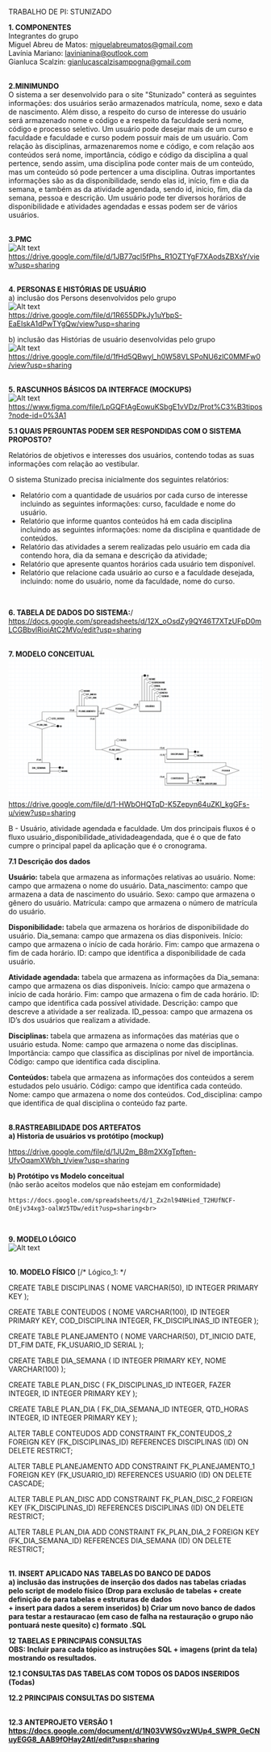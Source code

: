TRABALHO DE PI: STUNIZADO

<b>1. COMPONENTES <br></b>
Integrantes do grupo <br>
Miguel Abreu de Matos: miguelabreumatos@gmail.com<br>
Lavínia Mariano: lavinianina@outlook.com<br>
Gianluca Scalzin: gianlucascalzisampogna@gmail.com<br>
<br>

<b>2.MINIMUNDO<br></b>
   O sistema a ser desenvolvido para o site "Stunizado" conterá as seguintes informações: dos usuários serão armazenados matrícula, nome, sexo e data de nascimento. Além disso, a respeito do curso de interesse do usuário será armazenado nome e código e a respeito da faculdade será nome, código e processo seletivo. Um usuário pode desejar mais de um curso e faculdade e faculdade e curso podem possuir mais de  um usuário. Com relação às disciplinas, armazenaremos nome e código, e com relação aos conteúdos será nome, importância, código e código da disciplina a qual pertence, sendo assim, uma disciplina pode conter mais de um conteúdo, mas um conteúdo só pode pertencer a uma disciplina. Outras importantes informações são as da disponibilidade, sendo elas id, início, fim e dia da semana, e também as da atividade agendada, sendo id, inicio, fim, dia da semana, pessoa e descrição. Um usuário pode ter diversos horários de disponibilidade e atividades agendadas e essas podem ser de vários usuários.<br>
<br>

<b>3.PMC<br></b>
![Alt text](https://github.com/ninamariano/template_projeto_integrador/blob/main/arquivos/PMC.PNG)<br>
https://drive.google.com/file/d/1JB77qcl5fPhs_R1OZTYgF7XAodsZBXsY/view?usp=sharing<br>
<br>



<b>4. PERSONAS E HISTÓRIAS DE USUÁRIO<br></b>
a) inclusão dos Persons desenvolvidos pelo grupo<br>
![Alt text](https://github.com/ninamariano/template_projeto_integrador/blob/main/arquivos/Personas.PNG)<br>
https://drive.google.com/file/d/1R655DPkJy1uYbpS-EaEIskA1dPwTYgQw/view?usp=sharing


b) inclusão das Histórias de usuário desenvolvidas pelo grupo<br>
![Alt text](https://github.com/ninamariano/template_projeto_integrador/blob/main/arquivos/Historia%20de%20Usuario.PNG)<br>
https://drive.google.com/file/d/1fHd5QBwyl_h0W58VLSPoNU6zlC0MMFw0/view?usp=sharing<br>
<br>

<b>5. RASCUNHOS BÁSICOS DA INTERFACE (MOCKUPS)</b><br>
![Alt text](https://github.com/ninamariano/template_projeto_integrador/blob/main/arquivos/Prototipo.PNG)<br>
https://www.figma.com/file/LpGQFtAgEowuKSbgE1vVDz/Prot%C3%B3tipos?node-id=0%3A1


<b>5.1 QUAIS PERGUNTAS PODEM SER RESPONDIDAS COM O SISTEMA PROPOSTO?</b><br>

Relatórios de objetivos e interesses dos usuários, contendo todas as suas informações com relação ao vestibular.

O sistema Stunizado precisa inicialmente dos seguintes relatórios:
* Relatório com a quantidade de usuários por cada curso de interesse incluindo as seguintes informações: curso, faculdade e nome do usuário.
* Relatório que informe quantos conteúdos há em cada disciplina incluindo as seguintes informações: nome da disciplina e quantidade de conteúdos.
* Relatório das atividades a serem realizadas pelo usuário em cada dia contendo hora, dia da semana e descrição da atividade;
* Relatório que apresente quantos horários cada usuário tem disponível.
* Relatório que relacione cada usuário ao curso e a faculdade desejada, incluindo: nome do usuário, nome da faculdade, nome do curso.
 <br>   

 






<b>6. TABELA DE DADOS DO SISTEMA:</b>/<br>
https://docs.google.com/spreadsheets/d/12X_oOsdZy9QY46T7XTzUFpD0mLCGBbvlRioiAtC2MVo/edit?usp=sharing<br>
<br>



<b>7. MODELO CONCEITUAL</b><br>
![Alt text](https://github.com/ninamariano/template_projeto_integrador/blob/main/arquivos/Modelo%20Conceitual.png)<br>
https://drive.google.com/file/d/1-HWbOHQTqD-K5Zepyn64uZKl_kgGFs-u/view?usp=sharing
<br>	




B - Usuário, atividade agendada e faculdade. Um dos principais fluxos é o fluxo usuário_disponibilidade_atividadeagendada, que é o que de fato cumpre o principal papel da aplicação que é o cronograma.

	 
<b>7.1 Descrição dos dados</b>

<b>Usuário:</b> tabela que armazena as informações relativas ao usuário.
Nome: campo que armazena o nome do usuário.
Data_nascimento: campo que armazena a data de nascimento do usuário.
Sexo: campo que armazena o gênero do usuário.
Matrícula: campo que armazena o número de matrícula do usuário.
 
<b>Disponibilidade:</b> tabela que armazena os horários de disponibilidade do usuário.
Dia_semana: campo que armazena os dias disponiveis.
Início: campo que armazena o início de cada horário.
Fim: campo que armazena o fim de cada horário.
ID: campo que identifica a disponibilidade de cada usuário.

<b>Atividade agendada:</b> tabela que armazena as informações da 
Dia_semana:  campo que armazena os dias disponiveis.
Início: campo que armazena o início de cada horário.
Fim: campo que armazena o fim de cada horário.
ID: campo que identifica cada possível atividade.
Descrição: campo que descreve a atividade a ser realizada.
ID_pessoa: campo que armazena os ID’s dos usuários que realizam a atividade.

<b>Disciplinas:</b> tabela que armazena as informações das matérias que o usuário estuda.
Nome: campo que armazena o nome das disciplinas.
Importância: campo que classifica as disciplinas por nível de importância.
Código: campo que identifica cada disciplina.
 
<b>Conteúdos:</b> tabela que armazena as informações dos conteúdos a serem estudados pelo usuário.
Código: campo que identifica cada conteúdo.
Nome: campo que armazena o nome dos conteúdos.
Cod_disciplina: campo que identifica de qual disciplina o conteúdo faz parte.<br>
<br>	 
	 
<b> 8.RASTREABILIDADE DOS ARTEFATOS</b><br>
<b>a) Historia de usuários vs protótipo (mockup)</b><br>

https://drive.google.com/file/d/1JU2m_B8m2XXgTpften-UfvOqamXWbh_t/view?usp=sharing



<b>b) Protótipo vs Modelo conceitual</b><br>
    (não serão aceitos modelos que não estejam em conformidade)<br>
    
    https://docs.google.com/spreadsheets/d/1_Zx2nl94NHied_T2HUfNCF-OnEjv34xg3-oalWz5TDw/edit?usp=sharing<br>
<br>    
    
<b> 9. MODELO LÓGICO</b><br>
![Alt text](https://github.com/ninamariano/template_projeto_integrador/blob/main/arquivos/Modelo%20L%C3%B3gico.png)<br>
<br>

<b>10. MODELO FÍSICO</b>
    	[/* Lógico_1: */

CREATE TABLE DISCIPLINAS (
    NOME VARCHAR(50),
    ID INTEGER PRIMARY KEY
);

CREATE TABLE CONTEUDOS (
    NOME VARCHAR(100),
    ID INTEGER PRIMARY KEY,
    COD_DISCIPLINA INTEGER,
    FK_DISCIPLINAS_ID INTEGER
);

CREATE TABLE PLANEJAMENTO (
    NOME VARCHAR(50),
    DT_INICIO DATE,
    DT_FIM DATE,
    FK_USUARIO_ID SERIAL
);

CREATE TABLE DIA_SEMANA (
    ID INTEGER PRIMARY KEY,
    NOME VARCHAR(100)
);

CREATE TABLE PLAN_DISC (
    FK_DISCIPLINAS_ID INTEGER,
    FAZER INTEGER,
    ID INTEGER PRIMARY KEY
);

CREATE TABLE PLAN_DIA (
    FK_DIA_SEMANA_ID INTEGER,
    QTD_HORAS INTEGER,
    ID INTEGER PRIMARY KEY
);
 
ALTER TABLE CONTEUDOS ADD CONSTRAINT FK_CONTEUDOS_2
    FOREIGN KEY (FK_DISCIPLINAS_ID)
    REFERENCES DISCIPLINAS (ID)
    ON DELETE RESTRICT;
 
ALTER TABLE PLANEJAMENTO ADD CONSTRAINT FK_PLANEJAMENTO_1
    FOREIGN KEY (FK_USUARIO_ID)
    REFERENCES USUARIO (ID)
    ON DELETE CASCADE;
 
ALTER TABLE PLAN_DISC ADD CONSTRAINT FK_PLAN_DISC_2
    FOREIGN KEY (FK_DISCIPLINAS_ID)
    REFERENCES DISCIPLINAS (ID)
    ON DELETE RESTRICT;
 
ALTER TABLE PLAN_DIA ADD CONSTRAINT FK_PLAN_DIA_2
    FOREIGN KEY (FK_DIA_SEMANA_ID)
    REFERENCES DIA_SEMANA (ID)
    ON DELETE RESTRICT;<br>
<br>
  	 




<b>11. INSERT APLICADO NAS TABELAS DO BANCO DE DADOS<br><b>
    	a) inclusão das instruções de inserção dos dados nas tabelas criadas pelo script de modelo físico
    	(Drop para exclusão de tabelas + create definição de para tabelas e estruturas de dados
 <br> + insert para dados a serem inseridos)
    	b) Criar um novo banco de dados para testar a restauracao
    	(em caso de falha na restauração o grupo não pontuará neste quesito)
    	c) formato .SQL
<br>	
	
<b>12 TABELAS E PRINCIPAIS CONSULTAS</b><br>
OBS: Incluir para cada tópico as instruções SQL + imagens (print da tela) mostrando os resultados.<br>

<b>12.1 CONSULTAS DAS TABELAS COM TODOS OS DADOS INSERIDOS (Todas)</b>

<b>12.2 PRINCIPAIS CONSULTAS DO SISTEMA</b><br>
<br>

<b>12.3 ANTEPROJETO VERSÃO 1</b><br>
https://docs.google.com/document/d/1N03VWSGvzWUp4_SWPR_GeCNuyEGG8_AAB9fOHay2AtI/edit?usp=sharing




    








